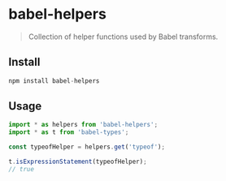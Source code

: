# babel-helpers

> Collection of helper functions used by Babel transforms.

## Install

```js
npm install babel-helpers
```

## Usage

```js
import * as helpers from 'babel-helpers';
import * as t from 'babel-types';

const typeofHelper = helpers.get('typeof');

t.isExpressionStatement(typeofHelper);
// true
```

